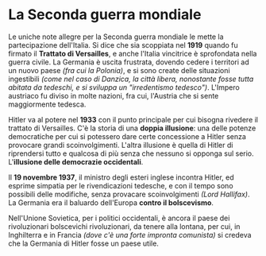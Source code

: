 # La Seconda guerra mondiale
Le uniche note allegre per la Seconda guerra mondiale le mette la partecipazione dell'Italia. Si dice che sia scoppiata nel **1919** quando fu firmato il **Trattato di Versailles**, e anche l'Italia vincitrice è sprofondata nella guerra civile. La Germania è uscita frustrata, dovendo cedere i territori ad un nuovo paese *(fra cui la Polonia)*, e si sono create delle situazioni ingestibili *(come nel caso di Danzica, la città libera, nonostante fosse tutta abitata da tedeschi, e si sviluppa un "irredentismo tedesco")*. L'Impero austriaco fu diviso in molte nazioni, fra cui, l'Austria che si sente maggiormente tedesca. 

Hitler va al potere nel **1933** con il punto principale per cui bisogna rivedere il trattato di Versailles. C'è la storia di una **doppia illusione**: una delle potenze democratiche per cui si potessero dare certe concessione a Hitler senza provocare grandi scoinvolgimenti. L'altra illusione è quella di Hitler di riprendersi tutto e qualcosa di più senza che nessuno si opponga sul serio. L'**illusione delle democrazie occidentali**.

Il **19 novembre 1937**, il ministro degli esteri inglese incontra Hitler, ed esprime simpatia per le rivendicazioni tedesche, e con il tempo sono possibili delle modifiche, senza provacare scoinvolgimenti *(Lord Hallifax)*. La Germania era il baluardo dell'Europa **contro il bolscevismo**.

Nell'Unione Sovietica, per i politici occidentali, è ancora il paese dei rivoluzionari bolscevichi rivoluzionari, da tenere alla lontana, per cui, in Inghilterra e in Francia *(dove c'è una forte impronta comunista)* si credeva che la Germania di Hitler fosse un paese utile.